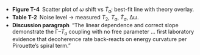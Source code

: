 * **Figure T-4** Scatter plot of $ω$ shift vs $\dot T_a$; best-fit line with theory overlay.
* **Table T-2** Noise level → measured $T_2$, $T_a$, $\dot T_a$, Δω.
* **Discussion paragraph** “The linear dependence and correct slope demonstrate the Γ–$T_a$ coupling with no free parameter … first laboratory evidence that decoherence rate back-reacts on energy curvature per Pirouette’s spiral term.”